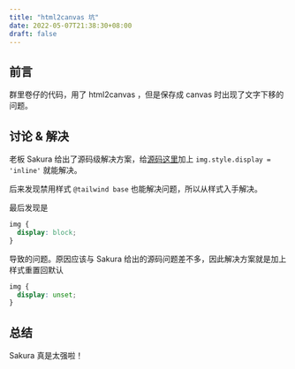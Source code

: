 ```yaml
---
title: "html2canvas 坑"
date: 2022-05-07T21:38:30+08:00
draft: false
---
```


## 前言
群里卷仔的代码，用了 html2canvas ，但是保存成 canvas 时出现了文字下移的问题。

## 讨论 & 解决
老板 Sakura 给出了源码级解决方案，给[源码这里](https://github.com/niklasvh/html2canvas/blob/master/src/render/font-metrics.ts#L34)加上 `img.style.display = 'inline'` 就能解决。

后来发现禁用样式 `@tailwind base` 也能解决问题，所以从样式入手解决。

最后发现是

```css
img {
  display: block;
}
```
导致的问题。原因应该与 Sakura 给出的源码问题差不多，因此解决方案就是加上样式重置回默认
```css
img {
  display: unset;
}
```

## 总结
Sakura 真是太强啦！